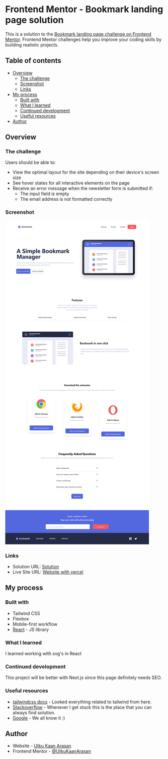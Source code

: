 # Frontend Mentor - Bookmark landing page solution

This is a solution to the [Bookmark landing page challenge on Frontend Mentor](https://www.frontendmentor.io/challenges/bookmark-landing-page-5d0b588a9edda32581d29158). Frontend Mentor challenges help you improve your coding skills by building realistic projects. 

## Table of contents

- [Overview](#overview)
  - [The challenge](#the-challenge)
  - [Screenshot](#screenshot)
  - [Links](#links)
- [My process](#my-process)
  - [Built with](#built-with)
  - [What I learned](#what-i-learned)
  - [Continued development](#continued-development)
  - [Useful resources](#useful-resources)
- [Author](#author)


## Overview

### The challenge

Users should be able to:

- View the optimal layout for the site depending on their device's screen size
- See hover states for all interactive elements on the page
- Receive an error message when the newsletter form is submitted if:
  - The input field is empty
  - The email address is not formatted correctly

### Screenshot

![](./Screenshot.png)

### Links

- Solution URL: [Solution](https://www.frontendmentor.io/solutions/bookmark-landing-page-with-reacttypescript-and-tailwindcss-REXSBX8Gem)
- Live Site URL: [Website with vercel](https://bookmark-landing-page-utkukaanarasan.vercel.app/)

## My process

### Built with

- Tailwind CSS
- Flexbox
- Mobile-first workflow
- [React](https://reactjs.org/) - JS library

### What I learned

I learned working with svg's in React 

### Continued development

This project will be better with Next.js since this page definitely needs SEO. 

### Useful resources

- [tailwindcss docs](https://tailwindcss.com/docs/) - Looked everything related to tailwind from here.
- [Stackoverflow](https://stackoverflow.com/) - Whenever I get stuck this is the place that you can always find solution.
- [Google](https://google.com) - We all know it :)

## Author

- Website - [Utku Kaan Arasan](https://www.utkukaanarasan.com)
- Frontend Mentor - [@UtkuKaanArasan](https://www.frontendmentor.io/profile/UtkuKaanArasan)

